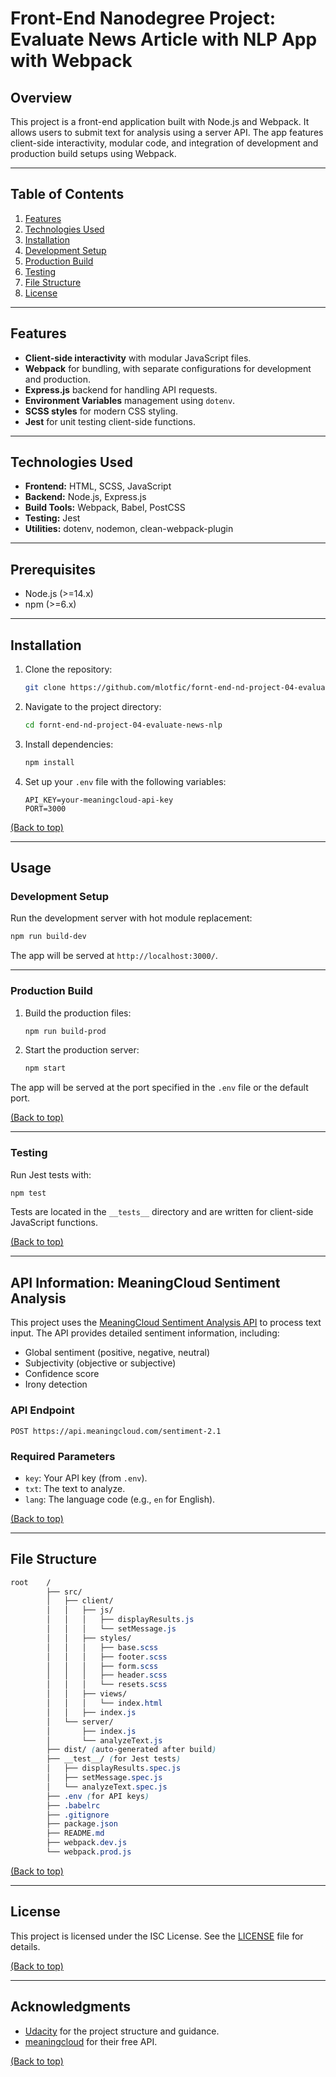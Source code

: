 # Front-End Nanodegree Project: Evaluate News Article with NLP App with Webpack

## Overview

This project is a front-end application built with Node.js and Webpack. It allows users to submit text for analysis using a server API. The app features client-side interactivity, modular code, and integration of development and production build setups using Webpack.

---

## Table of Contents

1. [Features](#features)
2. [Technologies Used](#technologies-used)
3. [Installation](#installation)
4. [Development Setup](#development-setup)
5. [Production Build](#production-build)
6. [Testing](#testing)
7. [File Structure](#file-structure)
8. [License](#license)

---

## Features

- **Client-side interactivity** with modular JavaScript files.
- **Webpack** for bundling, with separate configurations for development and production.
- **Express.js** backend for handling API requests.
- **Environment Variables** management using `dotenv`.
- **SCSS styles** for modern CSS styling.
- **Jest** for unit testing client-side functions.

---

## Technologies Used

- **Frontend:** HTML, SCSS, JavaScript
- **Backend:** Node.js, Express.js
- **Build Tools:** Webpack, Babel, PostCSS
- **Testing:** Jest
- **Utilities:** dotenv, nodemon, clean-webpack-plugin

---

## Prerequisites

- Node.js (>=14.x)
- npm (>=6.x)

---

## Installation

1. Clone the repository:

   ```bash
   git clone https://github.com/mlotfic/fornt-end-nd-project-04-evaluate-news-nlp.git
   ```

2. Navigate to the project directory:

   ```bash
   cd fornt-end-nd-project-04-evaluate-news-nlp
   ```

3. Install dependencies:

   ```bash
   npm install
   ```

4. Set up your `.env` file with the following variables:

   ```env
   API_KEY=your-meaningcloud-api-key
   PORT=3000
   ```

[(Back to top)](#table-of-contents)

---

## Usage

### Development Setup

Run the development server with hot module replacement:

```bash
npm run build-dev
```

The app will be served at `http://localhost:3000/`.

---

### Production Build

1. Build the production files:

   ```bash
   npm run build-prod
   ```

2. Start the production server:

   ```bash
   npm start
   ```

The app will be served at the port specified in the `.env` file or the default port.

[(Back to top)](#table-of-contents)

---

### Testing

Run Jest tests with:

```bash
npm test
```

Tests are located in the `__tests__` directory and are written for client-side JavaScript functions.

[(Back to top)](#table-of-contents)

---

## API Information: MeaningCloud Sentiment Analysis

This project uses the [MeaningCloud Sentiment Analysis API](https://www.meaningcloud.com/products/sentiment-analysis) to process text input. The API provides detailed sentiment information, including:

- Global sentiment (positive, negative, neutral)
- Subjectivity (objective or subjective)
- Confidence score
- Irony detection

### API Endpoint

`POST https://api.meaningcloud.com/sentiment-2.1`

### Required Parameters

- `key`: Your API key (from `.env`).
- `txt`: The text to analyze.
- `lang`: The language code (e.g., `en` for English).

[(Back to top)](#table-of-contents)

---

## File Structure

```css
root    / 
        ├── src/ 
        │   ├── client/ 
        │   │   ├── js/ 
        │   │   │   ├── displayResults.js 
        │   │   │   └── setMessage.js
        │   │   ├── styles/ 
        │   │   │   ├── base.scss 
        │   │   │   ├── footer.scss 
        │   │   │   ├── form.scss 
        │   │   │   ├── header.scss 
        │   │   │   └── resets.scss 
        │   │   ├── views/ 
        │   │   │   └── index.html 
        │   │   ├── index.js 
        │   └── server/ 
        │       ├── index.js 
        │       └── analyzeText.js 
        ├── dist/ (auto-generated after build) 
        ├── __test__/ (for Jest tests) 
        │   ├── displayResults.spec.js 
        │   ├── setMessage.spec.js 
        │   └── analyzeText.spec.js 
        ├── .env (for API keys) 
        ├── .babelrc 
        ├── .gitignore 
        ├── package.json 
        ├── README.md 
        ├── webpack.dev.js 
        └── webpack.prod.js 
```

[(Back to top)](#table-of-contents)

---

## License

This project is licensed under the ISC License. See the [LICENSE](LICENSE) file for details.

[(Back to top)](#table-of-contents)

---

## **Acknowledgments**

- [Udacity](https://www.udacity.com/) for the project structure and guidance.
- [meaningcloud](https://www.meaningcloud.com/developer/apis) for their free API.

[(Back to top)](#table-of-contents)